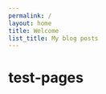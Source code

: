 ```yaml
---
permalink: /
layout: home
title: Welcome
list_title: My blog posts
---
```


# test-pages

<object data="https://github.com/miguelmaso/test-pages/blob/pdf-document/problems.pdf" type="application/pdf" width="100%" height="700"></object>

